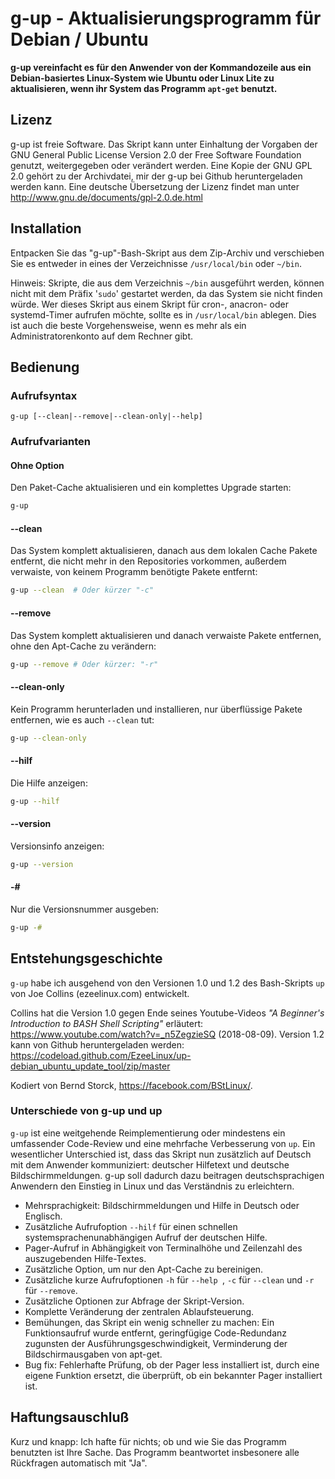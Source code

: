 # g-up - Aktualisierungsprogramm für Debian / Ubuntu

**g-up vereinfacht es für den Anwender von der Kommandozeile aus ein Debian-basiertes Linux-System wie Ubuntu oder Linux Lite zu aktualisieren, wenn ihr System das Programm `apt-get` benutzt.**

## Lizenz

g-up ist freie Software. Das Skript kann unter Einhaltung der Vorgaben der GNU General Public License Version 2.0 der Free Software Foundation genutzt, weitergegeben oder verändert werden. Eine Kopie der  GNU GPL 2.0 gehört zu der Archivdatei, mir der g-up bei Github heruntergeladen werden kann. Eine deutsche Übersetzung der Lizenz findet man unter http://www.gnu.de/documents/gpl-2.0.de.html

## Installation

Entpacken Sie das "g-up"-Bash-Skript aus dem Zip-Archiv und verschieben Sie es entweder in eines der Verzeichnisse `/usr/local/bin` oder `~/bin`.

Hinweis: Skripte, die aus dem Verzeichnis `~/bin` ausgeführt werden, können nicht mit dem Präfix '`sudo`' gestartet werden, da das System sie nicht finden würde. Wer dieses Skript aus einem Skript für cron-, anacron- oder systemd-Timer aufrufen möchte, sollte es in `/usr/local/bin` ablegen. Dies ist auch die beste Vorgehensweise, wenn es mehr als ein Administratorenkonto auf dem Rechner gibt.

## Bedienung

### Aufrufsyntax

    g-up [--clean|--remove|--clean-only|--help]

### Aufrufvarianten

#### Ohne Option

Den Paket-Cache aktualisieren und ein komplettes Upgrade starten:

```bash
g-up
```

#### --clean

Das System komplett aktualisieren, danach aus dem lokalen Cache
Pakete entfernt, die nicht mehr in den Repositories vorkommen,
außerdem verwaiste, von keinem Programm benötigte Pakete entfernt:

```bash
g-up --clean  # Oder kürzer "-c"
```

#### --remove

Das System komplett aktualisieren und danach verwaiste Pakete
entfernen, ohne den Apt-Cache zu verändern: 

```bash
g-up --remove # Oder kürzer: "-r"
```

#### --clean-only

Kein Programm herunterladen und installieren, nur überflüssige Pakete entfernen, wie es auch `--clean` tut:

```bash
g-up --clean-only
```

#### --hilf

Die Hilfe anzeigen:

```bash
g-up --hilf
```

#### --version

Versionsinfo anzeigen:

```bash
g-up --version  
```

#### -#

Nur die Versionsnummer ausgeben:

```bash
g-up -#
```

## Entstehungsgeschichte

`g-up` habe ich ausgehend von den Versionen 1.0 und 1.2 des Bash-Skripts `up` von Joe Collins (ezeelinux.com) entwickelt. 

Collins hat die Version 1.0 gegen Ende seines Youtube-Videos *"A Beginner's Introduction to BASH Shell Scripting"* erläutert:  https://www.youtube.com/watch?v=_n5ZegzieSQ (2018-08-09). Version 1.2 kann von Github heruntergeladen werden: https://codeload.github.com/EzeeLinux/up-debian_ubuntu_update_tool/zip/master 

Kodiert von Bernd Storck, https://facebook.com/BStLinux/.

### Unterschiede von g-up und up

`g-up` ist eine weitgehende Reimplementierung oder mindestens ein umfassender Code-Review und eine mehrfache Verbesserung von `up`.  Ein wesentlicher Unterschied ist, dass das Skript nun zusätzlich auf Deutsch mit dem Anwender kommuniziert: deutscher Hilfetext und deutsche Bildschirmmeldungen. g-up soll dadurch dazu beitragen deutschsprachigen Anwendern den Einstieg in Linux und das Verständnis zu erleichtern.  

- Mehrsprachigkeit: Bildschirmmeldungen und Hilfe in Deutsch oder Englisch.
- Zusätzliche Aufrufoption `--hilf` für einen schnellen systemsprachenunabhängigen Aufruf der deutschen Hilfe.
- Pager-Aufruf in Abhängigkeit von Terminalhöhe und Zeilenzahl des auszugebenden Hilfe-Textes.
- Zusätzliche Option, um nur den Apt-Cache zu bereinigen.
- Zusätzliche kurze Aufrufoptionen `-h` für `--help `,  `-c` für `--clean` und  `-r` für `--remove`.
- Zusätzliche Optionen zur Abfrage der Skript-Version.
- Komplette Veränderung der zentralen Ablaufsteuerung.
- Bemühungen, das Skript ein wenig schneller zu machen: Ein Funktionsaufruf wurde entfernt, geringfügige Code-Redundanz zugunsten der Ausführungsgeschwindigkeit, Verminderung der Bildschirmausgaben von apt-get.
- Bug fix: Fehlerhafte Prüfung, ob der Pager less installiert ist, durch eine eigene Funktion ersetzt, die überprüft, ob ein bekannter Pager installiert ist.

## Haftungsauschluß
Kurz und knapp: Ich hafte für nichts; ob und wie Sie das Programm benutzten ist Ihre Sache. Das Programm beantwortet insbesonere alle Rückfragen automatisch mit "Ja". 
